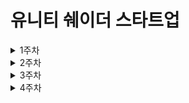# 유니티 쉐이더 스타트업

<details>

<summary> 1주차 </summary>

<div markdown = “1”>

<ol>

### Gamma Correction

모니터는 출력 특성상 어두운 영역에 집중되어 출력 되게 세팅되어 있기 때문에 이미지를 그대로 출력하면 원본보다 어두워진다.

그렇기 때문에 이미지를 모니터에 출력할 때 어두워져도 괜찮도록 이미지를 밝게 저장하는데 어두운 부분은 밝기 변화량은 크게, 밝은 부분은 변화량을 적게 주는 것이 **Gamma Correction** 이다.

하지만 기술의 발전으로 인해 선형에 가깝게 출력할 수 있게 되었지만 감마 보정을 계속해주는데, 사람의 시각도 어두운 곳에선 밝기의 변화에 민감하지만, 밝은 곳에선 변화에 둔감하기 때문이다.

시작은 모니터의 출력 특성을 개선하기 위해 시작되었지만, 사람의 시각 역시 비선형적인 특성이 있기 때문에 감마 보정을 계속하는 것이다.

### Linear Workflow

쉐이더 연산을 할 때, 밝게 보정된 이미지끼리 연산되면 기대했던 결과물이 나오지 않는데, 계산할 때 어둡게 조절해주었다가 다시 원래 밝기로 돌려주는 과정이 **Linear Workflow** 이다.

### Shader란 무엇인가?

<pre><b>Shade : 그늘, 가리개, 그늘지게 하다, 가리다</b></pre>

많은 사람들이 Shader란 아래와 같이 설명한다.

> **3D 컴퓨터 그래픽에서 최종적으로 화면에 출력하는 픽셀의 색을 정해주는 함수**
> 

하지만 이는 프로그래머들이 갬성이 결여되어 표현하는 기계적인 표현법이라고 책에서 말한다. 그래서 책의 저자는 그래픽 아티스트의 갬성을 살려 Shader를 아래와 같이 정의하였다.

> **그래픽 데이터의 음영과 색상을 계산하여 다양한 재질을 표현하는 방법**
> 

___

### Rendering Pipeline

Shader를 알기 전 Rendering Pipeline 알고 있으면 큰 도움이 되니 알아두자

1. **오브젝트 데이터 받아오기**
2. **Vertex Shader**
3. **Rasterizer**
4. **Pixel Shader / Fragment Shader**   

<br/>

> **오브젝트 데이터 받아오기**
> 

CPU에서 GPU로 넘겨주는 데이터는 Vertex로 이루어진 물체의 정보이다. Vertex들은 삼각형 면을 생성하기 위해 필요한 정보들을 갖고 있는데 Index Number, Position, Normal, Color, UV 등의 정보이다.

GPU에서는 이 Vertex 정보들을 가지고 삼각형 면을 생성하여 오브젝트의 기본적인 형태가 갖추어 졌고 이 정보들로 Vertex Shader 작업을 진행합니다.

<br/>

> **Vertex Shader**
> 

3번의 행렬 연산이 이루어지는데 아래와 같다.

<pre><b>로컬 좌표계 → 월드 좌표계 → 카메라 좌표계 →  프로젝션 좌표계</b></pre>

- **로컬 좌표계**
    
    현재 Vertex의 위치 값이 자신의 원점을 기준으로 상대적인 위치에 있는데, 이런 상태를 **로컬 좌표계** 또는 **오브젝트 좌표계** 라고 한다.
    
    
- **월드 좌표계**
    
    로컬 좌표계에 **월드 변환 행렬**을 곱해주면 물체의 원점이 월드의 원점을 기준으로 얼마나 떨어져 있는지 계산된다. 이런 상태를 **월드 좌표계** 라고 하는데, Unity에서는 **Model** 이라고 부른다.
    
    이때 **이동** (**T**ranslate), **회전** (**R**otate), **크기** (**S**cale)로 각각 행렬 연산이 이루어지는데 이를 **TRS 행렬**이라고 한다.
    
- **카메라 좌표계**
    
    월드 좌표계에  **카메라 행렬**을 곱해주면 물체의 원점이 카메라의 원점을 기준으로 얼마나 떨어져 있는지 계산된다. 이런 상태를 **카메라 좌표계** 라고 한다. 또는 **Orthographic Projection** 이라고 부르기도 한다.
    
- **프로젝션 좌표계**
    
    카메라 좌표계에 **프로젝션 행렬**을 곱해주면 카메라에서 먼 곳은 좁혀진 것 처럼 Vertex의 위치를 조정해주어 원근감을 부여합니다. 이 과정은 Perspective Projection이 아니라면 생략된다.

이렇게 3번의 행렬 계산이 이루어지면 텍스쳐도 음영도 없는 폴리곤 덩어리가 생성된다.

<br/>

> **Rasterizer**
> 

좌표계가 조정된 Vertex를 이용하여 화면에 Object를 출력할 준비가 되었고, 이제 화면에 Object를 출력해주어야 하는데 화면에서 표현될 때 어느 Pixel로 표현될 것 인지를 나타내는 장치를 거치는데 이것을 **Rasterizer** 라고 부르며 이 과정을 통해 모니터에 보이도록 Pixel이 되고 이를 **Rasterization** 라고 한다.

3D 오브젝트는 수학적인 가상 공간에서 픽셀이 되어 Pixel Shader에서 접근이 가능하게 된다.

<br/>

> **Pixel Shader / Fragment Shader**
> 

아직 텍스쳐도 라이팅도 없는 상태인데 여기에 Pixel Shader가 가동되면서 조명과 텍스쳐, 그림자와 각종 특수 효과등을 연산하게 된다.

___

### 모니터의 색은 어떻게 표현되는가?

 우리가 알고 있는 모니터에서 표현되는 색은, **가산혼합**으로 만들어지는데, 가산혼합이란 RGB로 이루어진 색을 더하면 더할수록 밝아지고, 모두 더하면 흰색이 되는 색의 체계이다.

### Unity Shader 작성 요령

 Unity Shader는 **ShaderLab**이라고 불리는 자체 스크립트 언어를 이용하고 있다.

 스크립트로 제작된 이유는 Unity의 특성과 사용자의 편의성 때문인데, 모바일이나 PC, 콘솔기기에 따라 제작되는 Shader가 달라야 하며, Shader는 그림자가 있을 때와 없을 때, 라이트맵이 있을 때와 없을 때 등 경우의 수에 따라 제작방법이 다른데, 사용자가 다양한 경우의 수에 제각각 작성하고 관리하기엔 무리가 있기 때문에 Unity 내부에서 제작된 Shader 스크립트가 **ShaderLab** 이다.

 이 ShaderLab을 이용한 제작 방식은 3가지로 나뉘는데

1. ShaderLab으로만 작성하기
2. Surface Shader로 작성하기
3. Vertex & Fragment Shader로 작성하기

<br/>

> **ShaderLab으로만 작성하기**
> 

  ShaderLab 문법만 이용해서 작성하는 방법

 매우 가볍고 하드웨어 호환성이 높지만 기능이 제한적이기 때문에 고급 효과를 기대하긴 어렵다.

 자체 문법으로 이루어져 있기 때문에 다른 Shader 문법과 거의 호환되지 않으며, 이 방식은 최근 거의 지원 중단 수순을 밟고 있어 추천하지 않는 방식이라고 한다.

<details>

<summary> Code Example </summary>

<div markdown = “1”>

![ShaderLab](https://user-images.githubusercontent.com/90912270/183253100-1005f885-9d45-441a-8e23-31df9047eff2.png)

</div>

</details>

> **Surface Shader로 작성하기**
> 

ShaderLab 스크립트와 함께 일부분은 CG Shader Code를 사용하는 방법

기본적인 조명 코드와 Vertex Shader의 복잡한 부분은 스크립트를 이용하여 자동으로 처리되며, Pixel Shader 부분만 간편하게 작성할 수도 있어 편하다.

비주얼 쉐이더 에디터와도 비슷한 개념을 갖고 있어 초보자가 공부하기 좋고 응용하기에도 좋다.

단, 최적화에는 무리가 있고 일정 수준 이상의 고급 기법을 구현하기는 어렵다.
<details>

<summary> Code Example </summary>

<div markdown = “1”>

![Surface Shader](https://user-images.githubusercontent.com/90912270/183253093-5d16c9fb-1fed-4f8a-99e3-04cd97e26bcf.png)

</div>

</details>

> **Vertex & Fragment Shader로 작성하기**
> 

ShaderLab 스크립트와 함께 CG Shader Code를 사용하지만, 좀 더 본격적인 쉐이더 작성 방법

자동으로 처리해주는 부분이 별로 없기 때문에 제대로 된 CG Shader 방식으로 Vertex의 좌표 변환부터 처리해야 작동한다.

배우기는 조금 힘들지만, 완전히 수동으로 제어할 수 있어서 최적화와 고급 기법을 표현할 때 좋다.

<details>

<summary> Code Example </summary>

<div markdown = “1”>

![Vertex   Fragment Shader](https://user-images.githubusercontent.com/90912270/183253090-187d4e9d-315e-43ee-b37a-a57aec507513.png)

</div>

</details>

 이번 스터디에서는 Surface Shader를 배워 볼 것이며 Surface Shader는 다양한 환경에 맞는 쉐이더로 자동으로 분기되어 만들어 주기 때문에 실제 실무에서도 상당히 간편하게 사용할 수 있는 장점이 있다.

</ol>

</div>

</details>

<details>

<summary> 2주차 </summary>

<div markdown = “1”>

<ol>

```csharp
Shader "Custom/NewSurfaceShader 1"
{
    Properties /// properties
    {
        _Color ("Color", Color) = (1,1,1,1)
        _MainTex ("Albedo (RGB)", 2D) = "white" {}
        _Glossiness ("Smoothness", Range(0,1)) = 0.5
        _Metallic ("Metallic", Range(0,1)) = 0.0
    }/// /properties
    SubShader /// Shader
    {
        Tags { "RenderType"="Opaque" }
        LOD 200

        CGPROGRAM /// CG Shader Code
        #pragma surface surf Standard fullforwardshadows

        #pragma target 3.0

        sampler2D _MainTex;

        struct Input
        {
            float2 uv_MainTex;
        };

        half _Glossiness;
        half _Metallic;
        fixed4 _Color;

        UNITY_INSTANCING_BUFFER_START(Props)

        UNITY_INSTANCING_BUFFER_END(Props)

        void surf (Input IN, inout SurfaceOutputStandard o)
        {
            fixed4 c = tex2D (_MainTex, IN.uv_MainTex) * _Color;
            o.Albedo = c.rgb;
            o.Metallic = _Metallic;
            o.Smoothness = _Glossiness;
            o.Alpha = c.a;
        }
        ENDCG /// /CG Shader Code
    }/// /Shader
    FallBack "Diffuse"
}
```

---

> **Properties**
> 

**인터페이스를 제작하는 영역**

<details>

<summary> Image </summary>

<div markdown = “1”>

![Untitled](https://user-images.githubusercontent.com/90912270/183640434-50ae2a09-96f9-4826-91d6-a0f2ad546ff4.png)

</div>

</details>

> **Shader**
> 

**Shader를 작성하는 부분**

이 영역안에 CG Shader Code도 포함되어 있다.

> **CG Shader Code**
> 

**유니티 자체 스크립트가 아닌 CG 언어를 이용해 쉐이더를 작성하는 부분**

```csharp
CGPROGRAM /// CG Shader Code
/// 1
#pragma surface surf Standard fullforwardshadows

#pragma target 3.0
/// /1

sampler2D _MainTex;

/// 2
struct Input
{
  float2 uv_MainTex;
};
/// /2

half _Glossiness;
half _Metallic;
fixed4 _Color;

UNITY_INSTANCING_BUFFER_START(Props)
  // put more per-instance properties here
UNITY_INSTANCING_BUFFER_END(Props)

/// 3
void surf (Input IN, inout SurfaceOutputStandard o)
{
  fixed4 c = tex2D (_MainTex, IN.uv_MainTex) * _Color;
  o.Albedo = c.rgb;
  o.Metallic = _Metallic;
  o.Smoothness = _Glossiness;
  o.Alpha = c.a;
}
/// /3
ENDCG /// /CG Shader Code
```

1. **설정**
    
    쉐이더의 조명 계산 설정이나 기타 세부적인 분기를 정해주는 부분. 전처리, **Snippet** 으로 부름
    
2. **구조체**
    
    엔진으로부터 받아와야 하는 데이터 
    
3. **함수**
    
    색상이나 이미지가 출력되는 부분
    

- **1, 2, 3에 속하지 않는** 빈자리는 변수 선언부
- **UNITY_INSTANCING_BUFFER_START ~ END**
    - Shader에 GPU 인스턴싱 기능이 추가되어 생긴 영역
    - GPU 인스턴싱 기능 활성화하면 Render시 같은 Material은 한번에 그려 DrawCall을 줄일 수 있다.
        - Shader 작성시 객체별로 Property값을 다르게 줄 수 있다.

![Untitled (2)](https://user-images.githubusercontent.com/90912270/183645373-c6ea4c4a-3079-43ed-b54b-f5c157b04c0b.png)

### Shader를 이용해 흑백, Alpha값을 이용해 두 Texture를 섞은 이미지

![Untitled (1)](https://user-images.githubusercontent.com/90912270/183641356-f403ba54-2f7f-43cf-bc9a-5b6637a38d3a.png)

</ol>

</div>

</details>

<details>

<summary> 3주차 </summary>

<div markdown = “1”>

<ol>

# 3주차

> **UV를 이용하는 법**
> 

![Untitled (4)](https://user-images.githubusercontent.com/90912270/185145994-8bb368aa-53a7-439a-b526-4db7d9e1ce38.png)

UV란 Texture의 Pixel 좌표를 Lerp값으로 표현한 것이다.

OpenGL에서는 좌하단이 시작점이지만 DirectX에선 좌상단이 시작점이며

U는 Texture의 가로, V는 Texture의 세로 값이다.

> **UV를 시각적으로 표현해보기**
> 

![Untitled (3)](https://user-images.githubusercontent.com/90912270/185145965-56da5a81-093f-4a1f-a6df-652af3228282.png)

각각 Albedo에 U, V, float3(U,V,0) 을 넣은 결과이다.

**U값**이 0에 가까울땐 검정, 1에 가까울 땐 흰색으로 **가로로 색이 바뀌는 것**을 확인 할 수 있다.

**V값**이 0에 가까울땐 검정, 1에 가까울 땐 흰색으로 **세로로 색이 바뀌는 것**을 확인 할 수 있다.

세 번째 Texture의 경우 U 값은 Albedo의 r값, V 값은 g값에 대입했을 때 **색의 변화를 확인**할 수 있는데, U와 V 두 값이 1에 가까워질수록 **색이 섞이는 모습을 확인**할 수 있다.

> **UV 이동하기**
> 
    
![Untitled (2)](https://user-images.githubusercontent.com/90912270/185145913-820e641c-529f-4a87-9f41-da49174c491a.png)

첫 번째 Texture의 경우 UV값에 0.5를 더해주고 확인하니 좌하단으로 내려가서 넘어간 영역이 반대편으로 나온 듯한 모습으로 그려진다.

두 번째, 세 번째 Texture는 이러한 점을 이용하여 UV값과 **_Time변수**와 **MultiTexture**로 불타오르는 듯한 연출을 할 수 있다.

> **VertexColor 이용해보기**
> 

![Untitled (1)](https://user-images.githubusercontent.com/90912270/185145864-dda995c4-0647-446e-9038-5c40fc0325ba.png)

아무런 작업을 하지 않은 좌측은 VertexColor가 흰색(1,1,1) 이고 우측은 내가 원하는 색으로 VertexColor를 색칠했다.

![Untitled](https://user-images.githubusercontent.com/90912270/185145832-5954545c-029d-43ee-a826-7170858a5688.png)

Vertex컬러와 Lerp연산을 통해 4가지 Texture를 섞을 수 있다.

</ol>

</div>

</details>


<details>

<summary> 4주차 </summary>

<div markdown = “1”>

<ol>


### Standard Shader

- 물리 기반 쉐이더
    - 주변 환경에 따른 재질 변화를 물리 법칙에 기반하여 실시간으로 재질을 구현하는 쉐이더 표현 기법
    

### **Metallic**

- 재질이 금속인지 결정하는 기능, 0이면 비금속, 1이면 금속 재질이다.
- 0과 1만 사용하는 것이 정확한 물리 기반 쉐이더를 다루는 방법이다.

### **Smoothness**

- 재질의 거칠기를 정하는 기능, 0이면 거칠어 난반사가 일어나고 1이면 매끄러워서 정반사가 일어난다.
- 어떤 물건이든 0과 1인 재질은 없기에 적절히 섞어 사용하는 것이 좋다

### **Normal Map**

- 실제 디테일이 없는 부분을 디테일이 있는 것처럼 보이게 만들기 위한 텍스쳐

### **Occlusion**

- Ambient Occlusion이라고도 부른다.
- 구석진 부분의 추가적인 음영을 표현하는 기능

### **유니티에 내장된 라이팅 구조**

1. **Lambert**
    - Specular 없음
    - SurfaceOutput 구조체 사용
2. **Blinn Phong**
    - Lambert공식에 가벼운 Specular 추가
    - 보는 각도와 조명 각도로 계산된 특정 색의 하이라이트 동그라미로 표현
    - SurfaceOutput 구조체 사용
3. **Standard**
    - 물리 기반 쉐이더
    - 주변 환경을 반사하여 Specular 구현
    - Difuuse와 Specular가 에너지 보존 법칙에 의해 서로 보완관계를 자동적으로 가짐
    - Specular의 색이 Metallic 속성에 따라 자동적으로 결정됨
    - SurfaceOutputStandard 구조체와 SurfaceOutputStandardSpecular 구조체 사용


</ol>

</div>

</details>
